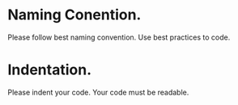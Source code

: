 # Naming Conention.

Please follow best naming convention.
Use best practices to code.

# Indentation.

Please indent your code.
Your code must be readable.